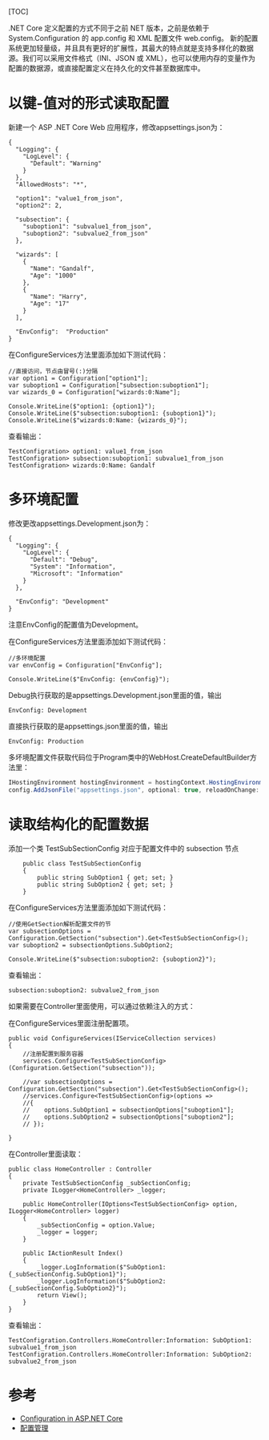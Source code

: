 [TOC]

.NET Core 定义配置的方式不同于之前 NET 版本，之前是依赖于 System.Configuration 的 app.config 和 XML 配置文件 web.config。        新的配置系统更加轻量级，并且具有更好的扩展性，其最大的特点就是支持多样化的数据源。我们可以采用文件格式（INI、JSON 或 XML），也可以使用内存的变量作为配置的数据源，或直接配置定义在持久化的文件甚至数据库中。

# 以键-值对的形式读取配置
新建一个 ASP .NET Core Web 应用程序，修改appsettings.json为：

```
{
  "Logging": {
    "LogLevel": {
      "Default": "Warning"
    }
  },
  "AllowedHosts": "*",

  "option1": "value1_from_json",
  "option2": 2,

  "subsection": {
    "suboption1": "subvalue1_from_json",
    "suboption2": "subvalue2_from_json"
  },

  "wizards": [
    {
      "Name": "Gandalf",
      "Age": "1000"
    },
    {
      "Name": "Harry",
      "Age": "17"
    }
  ],

  "EnvConfig":  "Production"
}
```

在ConfigureServices方法里面添加如下测试代码：

```
//直接访问，节点由冒号(:)分隔
var option1 = Configuration["option1"];
var suboption1 = Configuration["subsection:suboption1"];
var wizards_0 = Configuration["wizards:0:Name"];

Console.WriteLine($"option1: {option1}");
Console.WriteLine($"subsection:suboption1: {suboption1}");
Console.WriteLine($"wizards:0:Name: {wizards_0}");
```

查看输出：

```
TestConfigration> option1: value1_from_json
TestConfigration> subsection:suboption1: subvalue1_from_json
TestConfigration> wizards:0:Name: Gandalf
```

# 多环境配置

修改更改appsettings.Development.json为：

```
{
  "Logging": {
    "LogLevel": {
      "Default": "Debug",
      "System": "Information",
      "Microsoft": "Information"
    }
  },

  "EnvConfig": "Development"
}
```

注意EnvConfig的配置值为Development。

在ConfigureServices方法里面添加如下测试代码：

```
//多环境配置
var envConfig = Configuration["EnvConfig"];

Console.WriteLine($"EnvConfig: {envConfig}");
```

Debug执行获取的是appsettings.Development.json里面的值，输出

```
EnvConfig: Development
```

直接执行获取的是appsettings.json里面的值，输出

```
EnvConfig: Production
```

多坏境配置文件获取代码位于Program类中的WebHost.CreateDefaultBuilder方法里：

```cs
IHostingEnvironment hostingEnvironment = hostingContext.HostingEnvironment;
config.AddJsonFile("appsettings.json", optional: true, reloadOnChange: true).AddJsonFile($"appsettings.{hostingEnvironment.EnvironmentName}.json", optional: true, reloadOnChange: true);
```

# 读取结构化的配置数据

添加一个类 TestSubSectionConfig 对应于配置文件中的 subsection 节点

```
    public class TestSubSectionConfig
    {
        public string SubOption1 { get; set; }
        public string SubOption2 { get; set; }
    }
```

在ConfigureServices方法里面添加如下测试代码：

```
//使用GetSection解析配置文件的节
var subsectionOptions = Configuration.GetSection("subsection").Get<TestSubSectionConfig>();
var suboption2 = subsectionOptions.SubOption2;

Console.WriteLine($"subsection:suboption2: {suboption2}");
```

查看输出：

```
subsection:suboption2: subvalue2_from_json
```

如果需要在Controller里面使用，可以通过依赖注入的方式：

在ConfigureServices里面注册配置项。
```
public void ConfigureServices(IServiceCollection services)
{
    //注册配置到服务容器
    services.Configure<TestSubSectionConfig>(Configuration.GetSection("subsection"));
    
    //var subsectionOptions = Configuration.GetSection("subsection").Get<TestSubSectionConfig>();
    //services.Configure<TestSubSectionConfig>(options =>
    //{
    //    options.SubOption1 = subsectionOptions["suboption1"];
    //    options.SubOption2 = subsectionOptions["suboption2"];
    // });

}
```

在Controller里面读取：
```
public class HomeController : Controller
{
    private TestSubSectionConfig _subSectionConfig;
    private ILogger<HomeController> _logger; 

    public HomeController(IOptions<TestSubSectionConfig> option, ILogger<HomeController> logger)
    {
        _subSectionConfig = option.Value;
        _logger = logger;
    }

    public IActionResult Index()
    {
        _logger.LogInformation($"SubOption1: {_subSectionConfig.SubOption1}");
        _logger.LogInformation($"SubOption2: {_subSectionConfig.SubOption2}");
        return View();
    }
}
```

查看输出：

```
TestConfigration.Controllers.HomeController:Information: SubOption1: subvalue1_from_json
TestConfigration.Controllers.HomeController:Information: SubOption2: subvalue2_from_json
```

# 参考
- [Configuration in ASP.NET Core](https://docs.microsoft.com/zh-cn/aspnet/core/fundamentals/configuration/?view=aspnetcore-2.1&tabs=basicconfiguration)
- [配置管理](http://www.cnblogs.com/artech/p/new-config-system-01.html)

